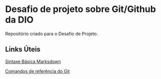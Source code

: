 # Desafio de projeto sobre Git/Github da DIO
Repositório criado para o Desafio de Projeto.

## Links Úteis
[Sintaxe Básica Marksdown](https://www.markdownguide.org/basic-syntax/)

[Comandos de referência do Git](https://git-scm.com/docs)
